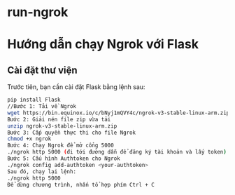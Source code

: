 # run-ngrok
# Hướng dẫn chạy Ngrok với Flask

## Cài đặt thư viện

Trước tiên, bạn cần cài đặt Flask bằng lệnh sau:

```bash
pip install Flask
//Bước 1: Tải về Ngrok
wget https://bin.equinox.io/c/bNyj1mQVY4c/ngrok-v3-stable-linux-arm.zip
Bước 2: Giải nén file zip vừa tải
unzip ngrok-v3-stable-linux-arm.zip
Bước 3: Cấp quyền thực thi cho file Ngrok
chmod +x ngrok
Bước 4: Chạy Ngrok để mở cổng 5000
./ngrok http 5000 (đi tới đường dẫn để đăng ký tài khoản và lấy token)
Bước 5: Cấu hình Authtoken cho Ngrok
./ngrok config add-authtoken <your-authtoken>
Sau đó, chạy lại lệnh:
./ngrok http 5000
Để dừng chương trình, nhấn tổ hợp phím Ctrl + C
